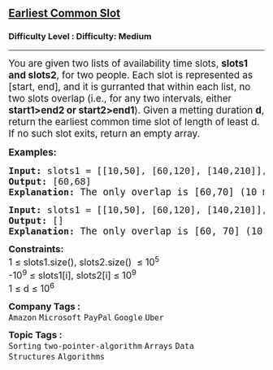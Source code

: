 <h2><a href="https://www.geeksforgeeks.org/problems/earliest-common-slot/1?page=9&company=Google&sortBy=submissions">Earliest Common Slot</a></h2><h3>Difficulty Level : Difficulty: Medium</h3><hr><div class="problems_problem_content__Xm_eO"><p><span style="font-size: 14pt;">You are given two lists of availability time slots, <strong>slots1 and slots2</strong>, for two people. Each slot is represented as [start, end], and it is gurranted that within each list, no two slots overlap (i.e., for any two intervals, either <strong>start1&gt;end2 or start2&gt;end1</strong>). Given a metting duration <strong>d</strong>, return the earliest common time slot of length of least d. If no such slot exits, return an empty array.</span></p>
<p><strong><span style="font-size: 14pt;">Examples:</span></strong></p>
<pre><span style="font-size: 18px;"><strong>Input: </strong>slots1 = [[10,50], [60,120], [140,210]], slots2 = [[0,15], [60,70]], d = 8
<strong>Output:</strong> [60,68]
<strong>Explanation:</strong> </span><span style="font-size: 14pt;">The only overlap is [60,70] (10 minutes), which is enough for an 8-minute meeting, so answer is [60,68]</span></pre>
<pre><span style="font-size: 18px;"><strong>Input: </strong>slots1 = [[10,50], [60,120], [140,210]], slots2 = [[0,15], [60,70]], d = 12<br></span><span style="font-size: 18px;"><strong>Output:</strong> []<br><strong>Explanation:</strong> </span><span style="font-size: 14pt;"><span style="font-size: 14pt;">The only overlap is [60, 70] (10 minutes), but 12 minutes are needed, so no valid slot exists.</span></span></pre>
<p><span style="font-size: 14pt;"><strong style="font-size: 18px; font-family: -apple-system, BlinkMacSystemFont, 'Segoe UI', Roboto, Oxygen, Ubuntu, Cantarell, 'Open Sans', 'Helvetica Neue', sans-serif; white-space: normal;">Constraints:</strong><br style="font-family: -apple-system, BlinkMacSystemFont, 'Segoe UI', Roboto, Oxygen, Ubuntu, Cantarell, 'Open Sans', 'Helvetica Neue', sans-serif; font-size: 18px; white-space: normal;"><span style="font-size: 18px; font-family: -apple-system, BlinkMacSystemFont, 'Segoe UI', Roboto, Oxygen, Ubuntu, Cantarell, 'Open Sans', 'Helvetica Neue', sans-serif; white-space: normal;">1 ≤ slots1.size(), slots2.size()&nbsp; ≤ 10<sup>5</sup></span><br style="font-family: -apple-system, BlinkMacSystemFont, 'Segoe UI', Roboto, Oxygen, Ubuntu, Cantarell, 'Open Sans', 'Helvetica Neue', sans-serif; font-size: 18px; white-space: normal;"><span style="font-size: 18px; font-family: -apple-system, BlinkMacSystemFont, 'Segoe UI', Roboto, Oxygen, Ubuntu, Cantarell, 'Open Sans', 'Helvetica Neue', sans-serif; white-space: normal;">-10<sup>9</sup> ≤ slots1[i], slots2[i] ≤ 10<sup>9</sup><br></span></span><span style="font-size: 14pt;"><span style="font-size: 18px; font-family: -apple-system, BlinkMacSystemFont, 'Segoe UI', Roboto, Oxygen, Ubuntu, Cantarell, 'Open Sans', 'Helvetica Neue', sans-serif; white-space: normal;">1 ≤ d ≤ 10<sup>6</sup><br></span></span></p></div><p><span style=font-size:18px><strong>Company Tags : </strong><br><code>Amazon</code>&nbsp;<code>Microsoft</code>&nbsp;<code>PayPal</code>&nbsp;<code>Google</code>&nbsp;<code>Uber</code>&nbsp;<br><p><span style=font-size:18px><strong>Topic Tags : </strong><br><code>Sorting</code>&nbsp;<code>two-pointer-algorithm</code>&nbsp;<code>Arrays</code>&nbsp;<code>Data Structures</code>&nbsp;<code>Algorithms</code>&nbsp;